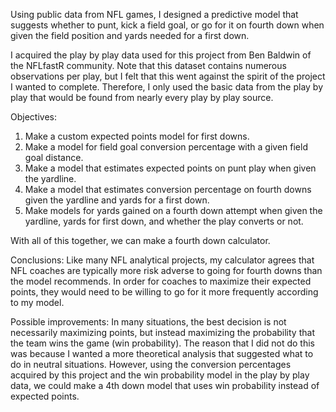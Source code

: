 Using public data from NFL games, I designed a predictive model that suggests whether to punt, kick a field
goal, or go for it on fourth down when given the field position and yards needed for a first down. 

I acquired the play by play data used for this project from Ben Baldwin of the NFLfastR community. Note that 
this dataset contains numerous observations per play, but I felt that this went against the spirit of the 
project I wanted to complete. Therefore, I only used the basic data from the play by play that would be found 
from nearly every play by play source. 

Objectives: 
1) Make a custom expected points model for first downs. 
2) Make a model for field goal conversion percentage with a given field goal distance.
3) Make a model that estimates expected points on punt play when given the yardline.
4) Make a model that estimates conversion percentage on fourth downs given the yardline and yards for a first
down.
5) Make models for yards gained on a fourth down attempt when given the yardline, yards for first down, and 
whether the play converts or not. 

With all of this together, we can make a fourth down calculator. 

Conclusions: Like many NFL analytical projects, my calculator agrees that NFL coaches are typically more risk 
adverse to going for fourth downs than the model recommends. In order for coaches to maximize their expected 
points, they would need to be willing to go for it more frequently according to my model. 

Possible improvements: In many situations, the best decision is not necessarily maximizing points, but instead 
maximizing the probability that the team wins the game (win probability). The reason that I did not do this 
was because I wanted a more theoretical analysis that suggested what to do in neutral situations. However, 
using the conversion percentages acquired by this project and the win probability model in the play by play 
data, we could make a 4th down model that uses win probability instead of expected points. 
